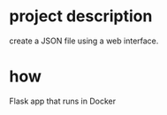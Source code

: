 # project description

create a JSON file using a web interface. 

# how

Flask app that runs in Docker

